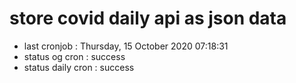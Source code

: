# store covid daily api as json data

- last cronjob : Thursday, 15 October 2020 07:18:31
- status og cron : success
- status daily cron : success
      
      